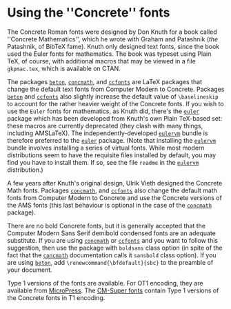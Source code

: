 # Using the ''Concrete'' fonts

The Concrete Roman fonts were designed by Don Knuth for a book called
''Concrete Mathematics'', which he wrote with Graham and Patashnik
(_the_ Patashnik, of BibTeX fame).  Knuth
only designed text fonts, since the book used the Euler fonts for
mathematics.  The book was typeset using Plain TeX, of course, with
additional macros that may be viewed in a file `gkpmac.tex`,
which is available on CTAN.

The packages [`beton`](http://ctan.org/pkg/beton), [`concmath`](http://ctan.org/pkg/concmath), and
[`ccfonts`](http://ctan.org/pkg/ccfonts) are LaTeX packages that change the default text
fonts from Computer Modern to Concrete.  Packages [`beton`](http://ctan.org/pkg/beton) and
[`ccfonts`](http://ctan.org/pkg/ccfonts) also slightly increase the default value of
`\baselineskip` to account for the rather heavier weight of the
Concrete fonts.  If you wish to use the `Euler` fonts for
mathematics, as Knuth did, there's the [`euler`](http://ctan.org/pkg/euler) package which
has been developed from Knuth's own Plain TeX-based set: these
macros are currently deprecated (they clash with many things, including
AMSLaTeX).  The independently-developed [`eulervm`](http://ctan.org/pkg/eulervm)
bundle is therefore preferred to the [`euler`](http://ctan.org/pkg/euler) package.  (Note
that installing the [`eulervm`](http://ctan.org/pkg/eulervm) bundle involves installing a
series of virtual fonts.  While most modern distributions seem to have
the requisite files installed by default, you may find you have to
install them.  If so, see the file `readme` in the
[`eulervm`](http://ctan.org/pkg/eulervm) distribution.)

A few years after Knuth's original design, Ulrik Vieth
designed the Concrete Math fonts.  Packages
[`concmath`](http://ctan.org/pkg/concmath), and [`ccfonts`](http://ctan.org/pkg/ccfonts) also change the default math
fonts from Computer Modern to Concrete and use the Concrete versions
of the AMS fonts (this last behaviour is optional in the case
of the [`concmath`](http://ctan.org/pkg/concmath) package).

There are no bold Concrete fonts, but it is generally accepted that
the Computer Modern Sans Serif demibold condensed fonts are an
adequate substitute.  If you are using [`concmath`](http://ctan.org/pkg/concmath) or
[`ccfonts`](http://ctan.org/pkg/ccfonts) and you want to follow this suggestion, then use the
package with `boldsans` class option (in spite of the fact
that the [`concmath`](http://ctan.org/pkg/concmath) documentation calls it
`sansbold` class option). If you are using [`beton`](http://ctan.org/pkg/beton),
add
  `\renewcommand{\bfdefault}{sbc}`
to the preamble of your document.

Type&nbsp;1 versions of the fonts are available.  For OT1 encoding,
they are available from [MicroPress](./FAQ-psfchoice.html).  The
[CM-Super fonts](./FAQ-textrace.html) contain Type&nbsp;1 versions
of the Concrete fonts in T1 encoding.

